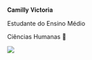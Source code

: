 𝐂𝐚𝐦𝐢𝐥𝐥𝐲 𝐕𝐢𝐜𝐭𝐨𝐫𝐢𝐚

Estudante do Ensino Médio 

Ciências Humanas 📔 


![](https://encrypted-tbn0.gstatic.com/images?q=tbn:ANd9GcSum_TdnbqZFnAbOikHp_GU7X-YbnxxtP3IUA&usqp=CAU)
